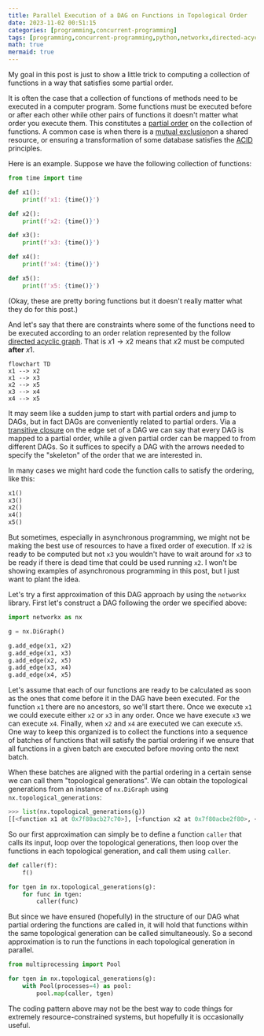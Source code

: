 ```yaml
---
title: Parallel Execution of a DAG on Functions in Topological Order
date: 2023-11-02 00:51:15
categories: [programming,concurrent-programming]
tags: [programming,concurrent-programming,python,networkx,directed-acyclic-graph,dag,graph-theory,order-theory,transitive-closure,multiprocessing,digraph,directed-graph,function,mutual-exclusion,topological-order,topological-generation]
math: true
mermaid: true
---
```


My goal in this post is just to show a little trick to computing a collection of functions in a way that satisfies some partial order.

It is often the case that a collection of functions of methods need to be executed in a computer program. Some functions must be executed before or after each other while other pairs of functions it doesn't matter what order you execute them. This constitutes a [partial order](https://en.wikipedia.org/wiki/Partially_ordered_set) on the collection of functions.  A common case is when there is a [mutual exclusion](https://en.wikipedia.org/wiki/Mutual_exclusion)on a shared resource, or ensuring a transformation of some database satisfies the [ACID](https://en.wikipedia.org/wiki/ACID) principles.

Here is an example. Suppose we have the following collection of functions:

```python
from time import time

def x1():
    print(f'x1: {time()}')

def x2():
    print(f'x2: {time()}')

def x3():
    print(f'x3: {time()}')

def x4():
    print(f'x4: {time()}')

def x5():
    print(f'x5: {time()}')
```

(Okay, these are pretty boring functions but it doesn't really matter what they do for this post.) 

And let's say that there are constraints where some of the functions need to be executed according to an order relation represented by the follow [directed acyclic graph](https://en.wikipedia.org/wiki/Directed_acyclic_graph).  That is $x1 \rightarrow x2$ means that $x2$ must be computed **after** $x1$.


```mermaid
flowchart TD
x1 --> x2
x1 --> x3
x2 --> x5
x3 --> x4
x4 --> x5
```

It may seem like a sudden jump to start with partial orders and jump to DAGs, but in fact DAGs are conveniently related to partial orders. Via a [transitive closure](https://en.wikipedia.org/wiki/Transitive_closure) on the edge set of a DAG we can say that every DAG is mapped to a partial order, while a given partial order can be mapped to from different DAGs. So it suffices to specify a DAG with the arrows needed to specify the "skeleton" of the order that we are interested in.

In many cases we might hard code the function calls to satisfy the ordering, like this:

```python
x1()
x3()
x2()
x4()
x5()
```

But sometimes, especially in asynchronous programming, we might not be making the best use of resources to have a fixed order of execution. If `x2` is ready to be computed but not `x3` you wouldn't have to wait around for `x3` to be ready if there is dead time that could be used running `x2`.  I won't be showing examples of asynchronous programming in this post, but I just want to plant the idea.

Let's try a first approximation of this DAG approach by using the `networkx` library. First let's construct a DAG following the order we specified above:

```python
import networkx as nx

g = nx.DiGraph()

g.add_edge(x1, x2)
g.add_edge(x1, x3)
g.add_edge(x2, x5)
g.add_edge(x3, x4)
g.add_edge(x4, x5)
```

Let's assume that each of our functions are ready to be calculated as soon as the ones that come before it in the DAG have been executed. For the function `x1` there are no ancestors, so we'll start there. Once we execute `x1` we could execute either `x2` or `x3` in any order. Once we have execute `x3` we can execute `x4`. Finally, when `x2` and `x4` are executed we can execute `x5`.  One way to keep this organized is to collect the functions into a sequence of batches of functions that will satisfy the partial ordering if we ensure that all functions in a given batch are executed before moving onto the next batch.

When these batches are aligned with the partial ordering in a certain sense we can call them "topological generations". We can obtain the topological generations from an instance of `nx.DiGraph` using `nx.topological_generations`:

```python
>>> list(nx.topological_generations(g))
[[<function x1 at 0x7f80acb27c70>], [<function x2 at 0x7f80acbe2f80>, <function x3 at 0x7f80ac09a4d0>], [<function x4 at 0x7f80a6fc8790>], [<function x5 at 0x7f80a6fc8820>]]
```

So our first approximation can simply be to define a function `caller` that calls its input, loop over the topological generations, then loop over the functions in each topological generation, and call them using `caller`.

```python
def caller(f):
    f()

for tgen in nx.topological_generations(g):
    for func in tgen:
        caller(func)
```

But since we have ensured (hopefully) in the structure of our DAG what partial ordering the functions are called in, it will hold that functions within the same topological generation can be called simultaneously. So a second approximation is to run the functions in each topological generation in parallel.

```python
from multiprocessing import Pool

for tgen in nx.topological_generations(g):
    with Pool(processes=4) as pool:
        pool.map(caller, tgen)
```

The coding pattern above may not be the best way to code things for extremely resource-constrained systems, but hopefully it is occasionally useful.
